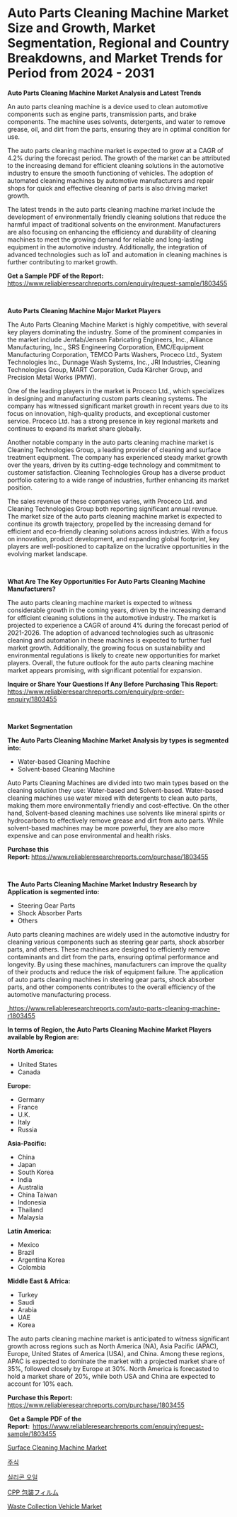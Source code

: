 <p><h1>Auto Parts Cleaning Machine Market Size and Growth, Market Segmentation, Regional and Country Breakdowns, and Market Trends for Period from 2024 -  2031</h1></p><p><strong>Auto Parts Cleaning Machine Market Analysis and Latest Trends</strong></p>
<p><p>An auto parts cleaning machine is a device used to clean automotive components such as engine parts, transmission parts, and brake components. The machine uses solvents, detergents, and water to remove grease, oil, and dirt from the parts, ensuring they are in optimal condition for use. </p><p>The auto parts cleaning machine market is expected to grow at a CAGR of 4.2% during the forecast period. The growth of the market can be attributed to the increasing demand for efficient cleaning solutions in the automotive industry to ensure the smooth functioning of vehicles. The adoption of automated cleaning machines by automotive manufacturers and repair shops for quick and effective cleaning of parts is also driving market growth.</p><p>The latest trends in the auto parts cleaning machine market include the development of environmentally friendly cleaning solutions that reduce the harmful impact of traditional solvents on the environment. Manufacturers are also focusing on enhancing the efficiency and durability of cleaning machines to meet the growing demand for reliable and long-lasting equipment in the automotive industry. Additionally, the integration of advanced technologies such as IoT and automation in cleaning machines is further contributing to market growth.</p></p>
<p><strong>Get a Sample PDF of the Report:&nbsp;</strong> <a href="https://www.reliableresearchreports.com/enquiry/request-sample/1803455">https://www.reliableresearchreports.com/enquiry/request-sample/1803455</a></p>
<p>&nbsp;</p>
<p><strong>Auto Parts Cleaning Machine Major Market Players</strong></p>
<p><p>The Auto Parts Cleaning Machine Market is highly competitive, with several key players dominating the industry. Some of the prominent companies in the market include Jenfab/Jensen Fabricating Engineers, Inc., Alliance Manufacturing, Inc., SRS Engineering Corporation, EMC/Equipment Manufacturing Corporation, TEMCO Parts Washers, Proceco Ltd., System Technologies Inc., Dunnage Wash Systems, Inc., JRI Industries, Cleaning Technologies Group, MART Corporation, Cuda Kärcher Group, and Precision Metal Works (PMW).</p><p>One of the leading players in the market is Proceco Ltd., which specializes in designing and manufacturing custom parts cleaning systems. The company has witnessed significant market growth in recent years due to its focus on innovation, high-quality products, and exceptional customer service. Proceco Ltd. has a strong presence in key regional markets and continues to expand its market share globally.</p><p>Another notable company in the auto parts cleaning machine market is Cleaning Technologies Group, a leading provider of cleaning and surface treatment equipment. The company has experienced steady market growth over the years, driven by its cutting-edge technology and commitment to customer satisfaction. Cleaning Technologies Group has a diverse product portfolio catering to a wide range of industries, further enhancing its market position.</p><p>The sales revenue of these companies varies, with Proceco Ltd. and Cleaning Technologies Group both reporting significant annual revenue. The market size of the auto parts cleaning machine market is expected to continue its growth trajectory, propelled by the increasing demand for efficient and eco-friendly cleaning solutions across industries. With a focus on innovation, product development, and expanding global footprint, key players are well-positioned to capitalize on the lucrative opportunities in the evolving market landscape.</p></p>
<p>&nbsp;</p>
<p><strong>What Are The Key Opportunities For Auto Parts Cleaning Machine Manufacturers?</strong></p>
<p><p>The auto parts cleaning machine market is expected to witness considerable growth in the coming years, driven by the increasing demand for efficient cleaning solutions in the automotive industry. The market is projected to experience a CAGR of around 4% during the forecast period of 2021-2026. The adoption of advanced technologies such as ultrasonic cleaning and automation in these machines is expected to further fuel market growth. Additionally, the growing focus on sustainability and environmental regulations is likely to create new opportunities for market players. Overall, the future outlook for the auto parts cleaning machine market appears promising, with significant potential for expansion.</p></p>
<p><strong>Inquire or Share Your Questions If Any Before Purchasing This Report:</strong> <a href="https://www.reliableresearchreports.com/enquiry/pre-order-enquiry/1803455">https://www.reliableresearchreports.com/enquiry/pre-order-enquiry/1803455</a></p>
<p>&nbsp;</p>
<p><strong>Market Segmentation</strong></p>
<p><strong>The Auto Parts Cleaning Machine Market Analysis by types is segmented into:</strong></p>
<p><ul><li>Water-based Cleaning Machine</li><li>Solvent-based Cleaning Machine</li></ul></p>
<p><p>Auto Parts Cleaning Machines are divided into two main types based on the cleaning solution they use: Water-based and Solvent-based. Water-based cleaning machines use water mixed with detergents to clean auto parts, making them more environmentally friendly and cost-effective. On the other hand, Solvent-based cleaning machines use solvents like mineral spirits or hydrocarbons to effectively remove grease and dirt from auto parts. While solvent-based machines may be more powerful, they are also more expensive and can pose environmental and health risks.</p></p>
<p><strong>Purchase this Report:&nbsp;</strong><a href="https://www.reliableresearchreports.com/purchase/1803455">https://www.reliableresearchreports.com/purchase/1803455</a></p>
<p>&nbsp;</p>
<p><strong>The Auto Parts Cleaning Machine Market Industry Research by Application is segmented into:</strong></p>
<p><ul><li>Steering Gear Parts</li><li>Shock Absorber Parts</li><li>Others</li></ul></p>
<p><p>Auto parts cleaning machines are widely used in the automotive industry for cleaning various components such as steering gear parts, shock absorber parts, and others. These machines are designed to efficiently remove contaminants and dirt from the parts, ensuring optimal performance and longevity. By using these machines, manufacturers can improve the quality of their products and reduce the risk of equipment failure. The application of auto parts cleaning machines in steering gear parts, shock absorber parts, and other components contributes to the overall efficiency of the automotive manufacturing process.</p></p>
<p><a href="https://www.reliableresearchreports.com/auto-parts-cleaning-machine-r1803455">&nbsp;https://www.reliableresearchreports.com/auto-parts-cleaning-machine-r1803455</a></p>
<p><strong>In terms of Region, the Auto Parts Cleaning Machine Market Players available by Region are:</strong></p>
<p>
    <p> <strong> North America: </strong>
        <ul>
            <li>United States</li>
            <li>Canada</li>
        </ul>
        </p> 
    <p> <strong> Europe: </strong>
        <ul>
            <li>Germany</li>
            <li>France</li>
            <li>U.K.</li>
            <li>Italy</li>
            <li>Russia</li>
        </ul>
        </p> 
    <p> <strong> Asia-Pacific: </strong>
        <ul>
            <li>China</li>
            <li>Japan</li>
            <li>South Korea</li>
            <li>India</li>
            <li>Australia</li>
            <li>China Taiwan</li>
            <li>Indonesia</li>
            <li>Thailand</li>
            <li>Malaysia</li>
        </ul>
        </p> 
    <p> <strong> Latin America: </strong>
        <ul>
            <li>Mexico</li>
            <li>Brazil</li>
            <li>Argentina Korea</li>
            <li>Colombia</li>
        </ul>
        </p> 
    <p> <strong> Middle East & Africa: </strong>
        <ul>
            <li>Turkey</li>
            <li>Saudi</li>
            <li>Arabia</li>
            <li>UAE</li>
            <li>Korea</li>
        </ul>
    </p>
    </p>
<p><p>The auto parts cleaning machine market is anticipated to witness significant growth across regions such as North America (NA), Asia Pacific (APAC), Europe, United States of America (USA), and China. Among these regions, APAC is expected to dominate the market with a projected market share of 35%, followed closely by Europe at 30%. North America is forecasted to hold a market share of 20%, while both USA and China are expected to account for 10% each.</p></p>
<p><strong>Purchase this Report: </strong><a href="https://www.reliableresearchreports.com/purchase/1803455">https://www.reliableresearchreports.com/purchase/1803455</a></p>
<p>&nbsp;<strong>Get a Sample PDF of the Report:&nbsp;&nbsp;</strong><a href="https://www.reliableresearchreports.com/enquiry/request-sample/1803455">https://www.reliableresearchreports.com/enquiry/request-sample/1803455</a></p>
<p><strong></strong></p>
<p><p><a href="https://github.com/brentleyjimmiealvaradoz4l1rea/Market-Research-Report-List-2/blob/main/surface-cleaning-machine-market.md">Surface Cleaning Machine Market</a></p><p><a href="https://medium.com/@dandier2003/%EC%A3%BC%EC%8B%9D-%EC%8B%9C%EC%9E%A5-2031%EB%85%84%EA%B9%8C%EC%A7%80%EC%9D%98-%EC%84%B1%EA%B3%B5%EC%A0%81%EC%9D%B8-%EB%B9%84%EC%A6%88%EB%8B%88%EC%8A%A4-%EC%A0%84%EB%9E%B5-%EC%98%88%EC%B8%A1%EC%9D%98-%EC%97%B4%EC%87%A0-10926faf0b68">주식</a></p><p><a href="https://medium.com/@kennayundt/%EC%8B%A4%EB%A6%AC%EC%BD%98-%EC%98%A4%EC%9D%BC-%EC%8B%9C%EC%9E%A5-%EB%B6%84%EC%84%9D-%EA%B8%80%EB%A1%9C%EB%B2%8C-%EC%82%B0%EC%97%85-%EC%A0%84%EB%A7%9D%EA%B3%BC-%EC%98%88%EC%B8%A1-2024%EB%85%84%EB%B6%80%ED%84%B0-2031%EB%85%84%EA%B9%8C%EC%A7%80-5cfd0da085f1">실리콘 오일</a></p><p><a href="https://github.com/vlcostes/Market-Research-Report-List-1/blob/main/318730031525.md">CPP 包装フィルム</a></p><p><a href="https://github.com/eeaveuhhh/Market-Research-Report-List-2/blob/main/waste-collection-vehicle-market.md">Waste Collection Vehicle Market</a></p></p>